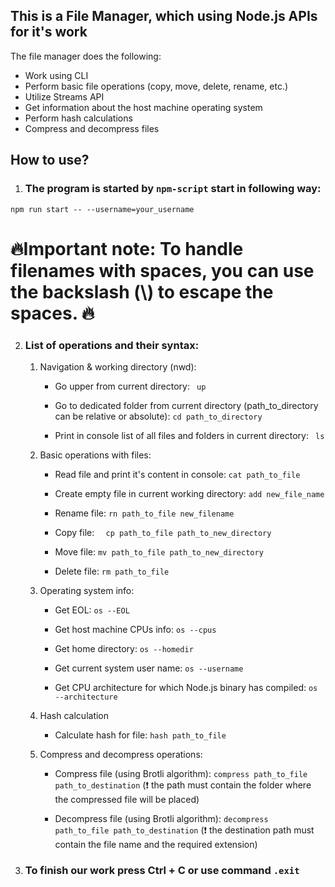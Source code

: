 ## This is a File Manager, which using Node.js APIs for it's work

The file manager does the following:

- Work using CLI
- Perform basic file operations (copy, move, delete, rename, etc.)
- Utilize Streams API
- Get information about the host machine operating system
- Perform hash calculations
- Compress and decompress files

## How to use?

1. ### The program is started by `npm-script` start in following way:

```
npm run start -- --username=your_username
```

# 🔥Important note: To handle filenames with spaces, you can use the backslash (\\) to escape the spaces. 🔥

2. ### List of operations and their syntax:

   1. Navigation & working directory (nwd):

      - Go upper from current directory: ` up`

      - Go to dedicated folder from current directory (path_to_directory can be relative or absolute): `cd path_to_directory`

      - Print in console list of all files and folders in current directory: ` ls`

   2. Basic operations with files:

      - Read file and print it's content in console: `cat path_to_file`

      - Create empty file in current working directory: `add new_file_name`

      - Rename file: `rn path_to_file new_filename`

      - Copy file: `  cp path_to_file path_to_new_directory`

      - Move file: `mv path_to_file path_to_new_directory`

      - Delete file: `rm path_to_file`

   3. Operating system info:

      - Get EOL: `os --EOL`

      - Get host machine CPUs info: `os --cpus`

      - Get home directory: `os --homedir`

      - Get current system user name: `os --username`

      - Get CPU architecture for which Node.js binary has compiled: `os --architecture`

   4. Hash calculation

      - Calculate hash for file: `hash path_to_file`

   5. Compress and decompress operations:

      - Compress file (using Brotli algorithm): `compress path_to_file path_to_destination`
        (❗ the path must contain the folder where the compressed file will be placed)

      - Decompress file (using Brotli algorithm): `decompress path_to_file path_to_destination`
        (❗ the destination path must contain the file name and the required extension)

3. ### To finish our work press Ctrl + C or use command `.exit`
